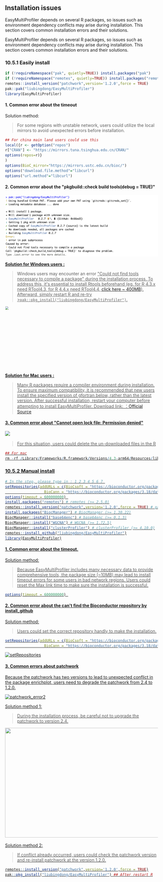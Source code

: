 

 

## Installation issues


EasyMultiProfiler depends on several R packages, so issues such as environment dependency conflicts may arise during installation. This section covers common installation errors and their solutions.

EasyMultiProfiler depends on several R packages, so issues such as environment dependency conflicts may arise during installation. This section covers common installation errors and their solutions.

###  10.5.1 **Easily install**

```R
if (!requireNamespace("pak", quietly=TRUE)) install.packages("pak")
if (!requireNamespace("remotes", quietly=TRUE)) install.packages("remotes")
remotes::install_version("patchwork",version='1.2.0',force = TRUE)
pak::pak("liubingdong/EasyMultiProfiler")
library(EasyMultiProfiler)
```
#### 1. Common error about the timeout
Solution method:
>For some regions with unstable network, users could utilize the local mirrors to avoid unexpected errors before installation.
```R
## For china main land users could use this
local({r <- getOption("repos")
r["CRAN"] <- "https://mirrors.tuna.tsinghua.edu.cn/CRAN/"
options(repos=r)}
)
options(BioC_mirror="https://mirrors.ustc.edu.cn/bioc/")
options("download.file.method"="libcurl")
options("url.method"="libcurl")
```

#### 2. Common error about the "pkgbuild::check build tools(debug = TRUE)"

<img src="Installation_figs/install_compile_error.jpg" alt="install_compile_error" style="zoom: 50%;" />

<u>**Solution for Windows users :**</u>

>Windows users may encounter an error <u>"Could not find tools necessary to compile a package"<u> during the installation process. To address this, it's essential to install Rtools beforehand (eg. for R 4.3.x need RTool4.3, for R 4.4.x need RTool4.4, [click here ~ 400MB](https://mirrors.tuna.tsinghua.edu.cn/CRAN/)). Afterward, simply restart R and re-try >```pak::pkg_install("liubingdong/EasyMultiProfiler")```.

<img src="Installation_figs/rtool.jpg" height="300" width="750" style="zoom:67%;" />

<u>**Solution for Mac users :**</u>

>Many R packages require a compiler environment during installation. To ensure maximum compatibility, it is recommended that new users install the specified version of gfortran below, rather than the latest version. After successful installation, restart your computer before attempting to install EasyMultiProfiler.
>Download link: ：[Official Source](https://github.com/R-macos/gcc-12-branch/releases)

#### 3. Common error about "Cannot open lock file: Permission denied"

<img src="Installation_figs/pak_error1.jpg" >

>For this situation, users could delete the un-downloaded files in the R

```R
## For mac
rm -rf /Library/Frameworks/R.framework/Versions/4.3-arm64/Resources/library/_cache/*
```

### 10.5.2 **Manual install** 

```R
# In the step, please type in : 1 2 3 4 5 6 7 
setRepositories(addURLs = c(BioCsoft = "https://bioconductor.org/packages/3.18/bioc",
                  BioCann = "https://bioconductor.org/packages/3.18/data/annotation"))  
options(timeout = 600000000) 
install.packages("remotes") # remotes (>= 2.5.0)
remotes::install_version("patchwork",version='1.2.0',force = TRUE) # patchwork (1.2.0)
install.packages("BiocManager") # BiocManager (>= 1.30.22)
BiocManager::install("base64enc") # base64enc (>= 0.1.3)
BiocManager::install("WGCNA") # WGCNA (>= 1.72.5)
BiocManager::install("clusterProfiler") # clusterProfiler (>= 4.10.0)
remotes::install_github("liubingdong/EasyMultiProfiler")
library(EasyMultiProfiler)
```
#### 1. Common error about the timeout.

Solution method:
>Because EasyMultiProfiler includes many necessary data to provide comprehensive tools, the package size (~10MB) may lead to install timeout errors for some users in bad network regions. Users could reset the Max link time to make sure the installation is successful.
```R
options(timeout = 600000000) 
```

#### 2. Common error about the can't find the Bioconductor repository by install_github

Solution method:

>Users could set the correct repository handly to make the installation.

```R
setRepositories(addURLs = c(BioCsoft = "https://bioconductor.org/packages/3.18/bioc",
                  BioCann = "https://bioconductor.org/packages/3.18/data/annotation"))  
```

<img src="Installation_figs/setRepositories.jpg" alt="setRepositories" style="zoom:100%;" />

#### 3. Common errors about patchwork

Because the patchwork has two versions to lead to unexpected conflict in the package enrichplot, users need to degrade the patchwork from 2.4 to 1.2.0.

<img src="../tutorial_figs/patchwork_error1.jpg" alt="patchwork_error2" style="zoom:100%;" />

Solution method 1:

>During the installation process, be careful not to upgrade the patchwork to version 2.4.

<img src="Installation_figs/patchwork_error2.jpg" height="360" width="820" />

Solution method 2:

>If conflict already occurred, users could check the patchwork version and re-install patchwork at the version 1.2.0.

```R
remotes::install_version("patchwork",version='1.2.0',force = TRUE)
pak::pkg_install("liubingdong/EasyMultiProfiler") ## After restart R
```

